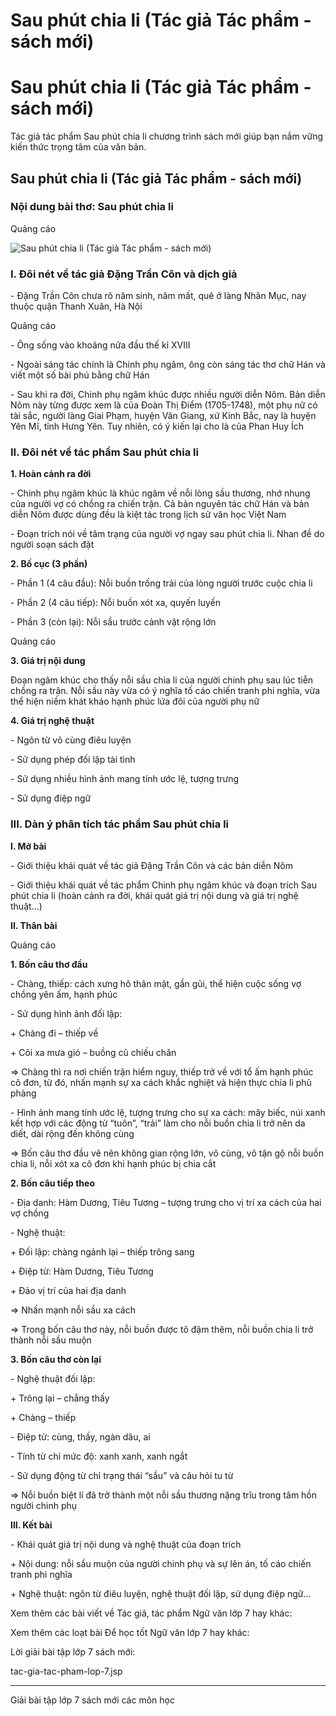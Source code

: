# Sau phút chia li (Tác giả Tác phẩm - sách mới)

# Sau phút chia li (Tác giả Tác phẩm - sách mới)

Tác giả tác phẩm Sau phút chia li chương trình sách mới giúp bạn nắm vững kiến thức trọng tâm của văn bản.

## Sau phút chia li (Tác giả Tác phẩm - sách mới)

### Nội dung bài thơ: Sau phút chia li

Quảng cáo

![Sau phút chia li \(Tác giả Tác phẩm - sách mới\)](https://vietjack.com/ngu-van-7/images/sau-phut-chia-li.PNG)

### I. Đôi nét về tác giả Đặng Trần Côn và dịch giả 

\- Đặng Trần Côn chưa rõ năm sinh, năm mất, quê ở làng Nhân Mục, nay thuộc quận Thanh Xuân, Hà Nội 

Quảng cáo

\- Ông sống vào khoảng nửa đầu thế kỉ XVIII 

\- Ngoài sáng tác chính là Chinh phụ ngâm, ông còn sáng tác thơ chữ Hán và viết một số bài phú bằng chữ Hán 

\- Sau khi ra đời, Chinh phụ ngâm khúc được nhiều người diễn Nôm. Bản diễn Nôm này từng được xem là của Đoàn Thị Điểm (1705-1748), một phụ nữ có tài sắc, người làng Giai Phạm, huyện Văn Giang, xứ Kinh Bắc, nay là huyện Yên Mĩ, tỉnh Hưng Yên. Tuy nhiên, có ý kiến lại cho là của Phan Huy Ích 

### II. Đôi nét về tác phẩm Sau phút chia li

**1\. Hoàn cảnh ra đời**

\- Chinh phụ ngâm khúc là khúc ngâm về nỗi lòng sầu thương, nhớ nhung của người vợ có chồng ra chiến trận. Cả bản nguyên tác chữ Hán và bản diễn Nôm được dùng đều là kiệt tác trong lịch sử văn học Việt Nam 

\- Đoạn trích nói về tâm trạng của người vợ ngay sau phút chia li. Nhan đề do người soạn sách đặt 

**2\. Bố cục (3 phần)**

\- Phần 1 (4 câu đầu): Nỗi buồn trống trải của lòng người trước cuộc chia li 

\- Phần 2 (4 câu tiếp): Nỗi buồn xót xa, quyến luyến 

\- Phần 3 (còn lại): Nỗi sầu trước cảnh vật rộng lớn 

Quảng cáo

**3\. Giá trị nội dung**

Đoạn ngâm khúc cho thấy nỗi sầu chia li của người chinh phụ sau lúc tiễn chồng ra trận. Nỗi sầu này vừa có ý nghĩa tố cáo chiến tranh phi nghĩa, vừa thể hiện niềm khát kháo hạnh phúc lứa đôi của người phụ nữ 

**4\. Giá trị nghệ thuật**

\- Ngôn từ vô cùng điêu luyện 

\- Sử dụng phép đối lập tài tình 

\- Sử dụng nhiều hình ảnh mang tính ước lệ, tượng trưng 

\- Sử dụng điệp ngữ 

### III. Dàn ý phân tích tác phẩm Sau phút chia li

**I. Mở bài**

\- Giới thiệu khái quát về tác giả Đặng Trần Côn và các bản diễn Nôm 

\- Giới thiệu khái quát về tác phẩm Chinh phụ ngâm khúc và đoạn trích Sau phút chia li (hoàn cảnh ra đời, khái quát giá trị nội dung và giá trị nghệ thuật…) 

**II. Thân bài**

Quảng cáo

**1\. Bốn câu thơ đầu**

\- Chàng, thiếp: cách xưng hô thân mật, gần gũi, thể hiện cuộc sống vợ chồng yên ấm, hạnh phúc 

\- Sử dụng hình ảnh đối lập: 

\+ Chàng đi – thiếp về 

\+ Cõi xa mưa gió – buồng cũ chiếu chăn 

⇒ Chàng thì ra nơi chiến trận hiểm nguy, thiếp trở về với tổ ấm hạnh phúc cô đơn, từ đó, nhấn mạnh sự xa cách khắc nghiệt và hiện thực chia li phũ phàng 

\- Hình ảnh mang tính ước lệ, tượng trưng cho sự xa cách: mây biếc, núi xanh kết hợp với các động từ “tuôn”, “trải” làm cho nỗi buồn chia li trở nên da diết, dài rộng đến không cùng 

⇒ Bốn câu thơ đầu vẽ nên không gian rộng lớn, vô cùng, vô tận gộ nỗi buồn chia li, nỗi xót xa cô đơn khi hạnh phúc bị chia cắt 

**2\. Bốn câu tiếp theo**

\- Địa danh: Hàm Dương, Tiêu Tương – tượng trưng cho vị trí xa cách của hai vợ chồng 

\- Nghệ thuật: 

\+ Đối lập: chàng ngảnh lại – thiếp trông sang 

\+ Điệp từ: Hàm Dương, Tiêu Tương 

\+ Đảo vị trí của hai địa danh 

⇒ Nhấn mạnh nỗi sầu xa cách 

⇒ Trong bốn câu thơ này, nỗi buồn được tô đậm thêm, nỗi buồn chia li trở thành nỗi sầu muộn 

**3\. Bốn câu thơ còn lại**

\- Nghệ thuật đối lập: 

\+ Trông lại – chẳng thấy 

\+ Chàng – thiếp 

\- Điệp từ: cùng, thấy, ngàn dâu, ai 

\- Tính từ chỉ mức độ: xanh xanh, xanh ngắt 

\- Sử dụng động từ chỉ trạng thái “sầu” và câu hỏi tu từ 

⇒ Nỗi buồn biệt lí đã trở thành một nỗi sầu thương nặng trĩu trong tâm hồn người chinh phụ 

**III. Kết bài**

\- Khái quát giá trị nội dung và nghệ thuật của đoạn trích 

\+ Nội dung: nỗi sầu muộn của người chinh phụ và sự lên án, tố cáo chiến tranh phi nghĩa 

\+ Nghệ thuật: ngôn từ điêu luyện, nghệ thuật đối lập, sử dụng điệp ngữ… 

Xem thêm các bài viết về Tác giả, tác phẩm Ngữ văn lớp 7 hay khác:

Xem thêm các loạt bài Để học tốt Ngữ văn lớp 7 hay khác:

Lời giải bài tập lớp 7 sách mới:

tac-gia-tac-pham-lop-7.jsp

* * *

Giải bài tập lớp 7 sách mới các môn học
